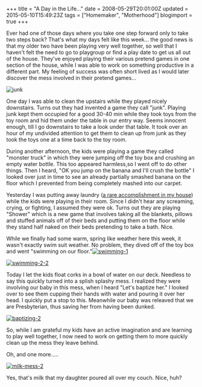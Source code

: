 +++
title = "A Day in the Life..."
date = 2008-05-29T20:01:00Z
updated = 2015-05-10T15:49:23Z
tags = ["Homemaker", "Motherhood"]
blogimport = true 
+++

Ever had one of those days where you take one step forward only to take two steps back?  That's what my days felt like this week... the good news is that my older two have been playing very well together, so well that I haven't felt the need to go to playgroup or find a play date to get us all out of the house.  They've enjoyed playing their various pretend games in one section of the house, while I was able to work on something productive in a different part.  My feeling of success was often short lived as I would later discover the mess involved in their pretend games...  

![junk](https://latc.s3.amazonaws.com/wp-content/uploads/2008/05/junk-300x225.jpg "junk")  

One day I was able to clean the upstairs while they played nicely downstairs.  Turns out they had invented a game they call "junk".  Playing junk kept them occupied for a good 30-40 min while they took toys from the toy room and hid them under the table in our entry way.  Seems innocent enough, till I go downstairs to take a look under that table.  It took over an hour of my undivided attention to get them to clean up from junk as they took the toys one at a time back to the toy room.  

During another afternoon, the kids were playing a game they  called "monster truck"  in which they were jumping off the toy box and crushing an empty water bottle. This too appeared harmless,so I went off to do other things.  Then I heard, "OK you jump on the banana and I'll crush the bottle" I looked over just in time to see an already partially smashed banana on the floor which I prevented from being completely mashed into our carpet.

Yesterday I was putting away laundry ([a rare accomplishment in my house](http://lifeatthecircus.com/2008/04/13/the-bane-of-my-existence/)) while the kids were playing in their room.  Since I didn't hear any screaming, crying, or fighting, I assumed they were ok.  Turns out they are playing "Shower" which is a new game that involves taking all the blankets, pillows and stuffed animals off of their beds and putting them on the floor while they stand half naked on their beds pretending to take a bath.  Nice.  

While we finally had some warm, spring like weather here this week, it wasn't exactly swim suit weather.  No problem, they dived off of the toy box and went "swimming on our floor."[![swimming-1](https://latc.s3.amazonaws.com/wp-content/uploads/2008/05/swimming-1-208x300.jpg "swimming-1")](https://latc.s3.amazonaws.com/wp-content/uploads/2008/05/swimming-1.jpg)  

[![swimming-2-2](https://latc.s3.amazonaws.com/wp-content/uploads/2008/05/swimming-2-2-207x300.jpg "swimming-2-2")](https://latc.s3.amazonaws.com/wp-content/uploads/2008/05/swimming-2-2.jpg)  

Today I let the kids float corks in a bowl of water on our deck.  Needless to say this quickly turned into a splish splashy mess.  I realized they were involving our baby in this mess, when I heard "Let's baptize her."  I looked over to see them cupping their hands with water and pouring it over her head.  I quickly put a stop to this. Meanwhile our baby was releaved that we are Presbyterian, thus saving her from having been dunked.  

[![baptizing-2](https://latc.s3.amazonaws.com/wp-content/uploads/2008/05/baptizing-2-300x224.jpg "baptizing-2")](https://latc.s3.amazonaws.com/wp-content/uploads/2008/05/baptizing-2.jpg)

So, while I am grateful my kids have an active imagination and are learning to play well together, I now need to work on getting them to more quickly clean up the mess they leave behind.  

Oh, and one more.....  

[![milk-mess-2](https://latc.s3.amazonaws.com/wp-content/uploads/2008/05/milk-mess-2-300x224.jpg "milk-mess-2")](https://latc.s3.amazonaws.com/wp-content/uploads/2008/05/milk-mess-2.jpg)

Yes, that's milk that my daughter poured all over my couch.  Nice, huh?
